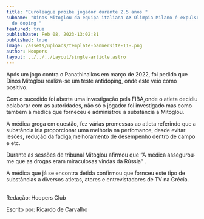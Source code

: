 ```yaml
---
title: "Euroleague proibe jogador durante 2.5 anos "
subname: "Dinos Mitoglou da equipa italiana AX Olimpia Milano é expulso por uso
  de doping "
featured: true
publishDate: Feb 08, 2023-13:02:81
published: true
image: /assets/uploads/template-bannersite-11-.png
author: Hoopers
layout: ../../../Layout/single-article.astro
---
```

<!--StartFragment-->

Após um jogo contra o Panathinaikos em março de 2022, foi pedido que Dinos Mitoglou realiza-se um teste antidoping, onde este veio como positivo.

Com o sucedido foi aberta uma investigação pela FIBA,onde o atleta decidiu colaborar com as autoridades, não só o jogador foi investigado mas como também à médica que forneceu e administrou a substância a Mitoglou.

A médica grega em questão, fez várias promessas ao atleta referindo que a substância iria proporcionar uma melhoria na perfomance, desde evitar lesões, redução da fadiga,melhoramento de desempenho dentro de campo e etc. 

Durante as sessões de tribunal Mitoglou afirmou que “A médica assegurou-me que as drogas eram miraculosas vindas da Rússia” .

A médica que já se encontra detida confirmou que fornceu este tipo de substâncias a diversos atletas, atores e entrevistadores de TV na Grécia.

\
R﻿edação: Hoopers Club 

E﻿scrito por: Ricardo de Carvalho



<!--EndFragment-->